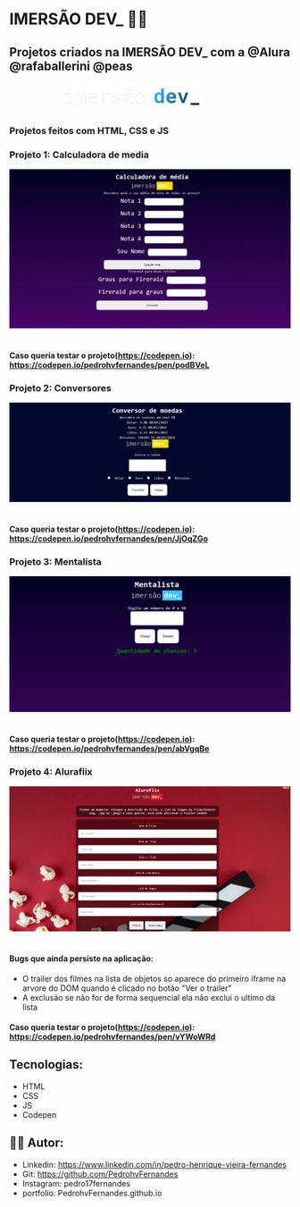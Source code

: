 # IMERSÃO DEV_ 👨‍💻 

## Projetos criados na IMERSÃO DEV_ com a @Alura @rafaballerini @peas 

<p align="center">
  <img height="50" src="https://github.com/PedrohvFernandes/imersao-dev-alura/blob/main/img/logo/logo-imersao-dev-desktop.1636535198.svg">
  &nbsp;&nbsp;&nbsp;&nbsp;&nbsp;&nbsp;&nbsp;&nbsp;&nbsp;&nbsp;&nbsp;&nbsp;&nbsp;
</p>

### Projetos feitos com HTML, CSS e JS

### Projeto 1: Calculadora de media
<p align="start">
  <img  src="https://github.com/PedrohvFernandes/imersao-dev-alura/blob/main/img/screenshot/Scren1.png">
  &nbsp;&nbsp;&nbsp;&nbsp;&nbsp;&nbsp;&nbsp;&nbsp;&nbsp;&nbsp;&nbsp;&nbsp;&nbsp;
</p>

#### Caso queria testar o projeto(https://codepen.io): https://codepen.io/pedrohvfernandes/pen/podBVeL

### Projeto 2: Conversores
<p align="start">
  <img src="https://github.com/PedrohvFernandes/imersao-dev-alura/blob/main/img/screenshot/Screen2.png">
  &nbsp;&nbsp;&nbsp;&nbsp;&nbsp;&nbsp;&nbsp;&nbsp;&nbsp;&nbsp;&nbsp;&nbsp;&nbsp;
</p>

#### Caso queria testar o projeto(https://codepen.io): https://codepen.io/pedrohvfernandes/pen/JjOqZGo

### Projeto 3: Mentalista
<p align="start">
  <img src="https://github.com/PedrohvFernandes/imersao-dev-alura/blob/main/img/screenshot/Screen3.png">
  &nbsp;&nbsp;&nbsp;&nbsp;&nbsp;&nbsp;&nbsp;&nbsp;&nbsp;&nbsp;&nbsp;&nbsp;&nbsp;
</p>

#### Caso queria testar o projeto(https://codepen.io): https://codepen.io/pedrohvfernandes/pen/abVgqBe

### Projeto 4: Aluraflix
<p align="start">
  <img src="https://github.com/PedrohvFernandes/imersao-dev-alura/blob/main/img/screenshot/Screen4.png">
  &nbsp;&nbsp;&nbsp;&nbsp;&nbsp;&nbsp;&nbsp;&nbsp;&nbsp;&nbsp;&nbsp;&nbsp;&nbsp;
</p>

#### Bugs que ainda persiste na aplicação:
- O trailer dos filmes na lista de objetos so aparece do primeiro iframe na arvore do DOM quando é clicado no botão "Ver o trailer"
- A exclusão se não for de forma sequencial ela não exclui o ultimo da lista
#### Caso queria testar o projeto(https://codepen.io): https://codepen.io/pedrohvfernandes/pen/vYWoWRd

## Tecnologias:
- HTML
- CSS
- JS
- Codepen

## 👨‍💻 Autor:
- Linkedin: https://www.linkedin.com/in/pedro-henrique-vieira-fernandes
- Git: https://github.com/PedrohvFernandes
- Instagram: pedro17fernandes
- portfolio: PedrohvFernandes.github.io
